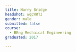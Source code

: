 ```yaml
---
title: Harry Bridge
headshot: wqCWRTJ
gender: male
submitted: false
course: 
  - BEng Mechaical Engineering
graduated: 2017

---
```


